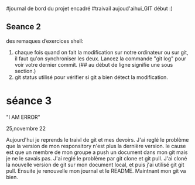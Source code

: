 #journal de bord du projet encadré
#traivail aujoud'aihui_GIT début :)






## Seance 2
des remaques d’exercices shell:
1. chaque fois quand on fait la modification sur notre ordinateur ou sur git, il faut qu'on synchroniser les deux.
   Lancez la commande "git log" pour voir votre dernier commit.
   (## au début de ligne signifie une sous section.)
2. git status utilisé pour vérifier si git a bien détect la modification.

# séance 3
"I AM ERROR"



25,novembre 22

Aujourd'hui je reprends le traivl de git et mes devoirs. J'ai reglé le problème que la version de mon responsitory n'est plus la dernière version.
le cause est que un membre de mon groupe a push un document dans mon git mais je ne le savais pas.
J'ai reglé le problème par git clone et git pull. J'ai cloné la nouvelle version de git sur mon document local, et puis j'ai utilisé git git pull.
Ensuite je renouvelle mon journal et le README.
Maintnant mon git va bien.
